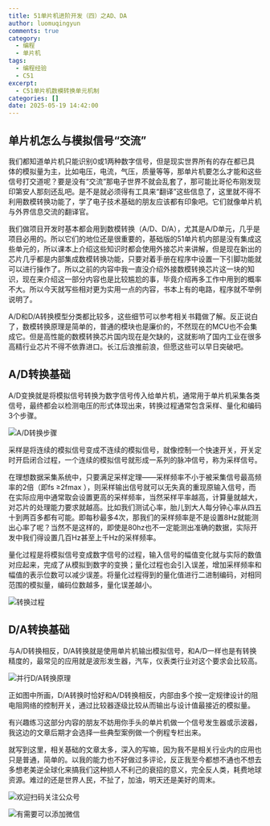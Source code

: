 ```yaml
---
title: 51单片机进阶开发（四）之AD、DA
author: luomuqingyun
comments: true
category:
  - 编程
  - 单片机
tags:
  - 编程经验
  - C51
excerpt:
  - C51单片机数模转换单元机制
categories: []
date: 2025-05-19 14:42:00
---
```

## 单片机怎么与模拟信号“交流”
我们都知道单片机只能识别0或1两种数字信号，但是现实世界所有的存在都已具体的模拟量为主，比如电压，电流，气压，质量等等，那单片机要怎么才能和这些信号打交道呢？要是没有“交流”那电子世界不就会乱套了，那可能比哥伦布刚发现印第安人那刻还乱吧。是不是就必须得有工具来“翻译”这些信息了，这里就不得不利用数模转换功能了，学了电子技术基础的朋友应该都有印象吧。它们就像单片机与外界信息交流的翻译官。

我们做项目开发时基本都会用到数模转换（A/D、D/A），尤其是A/D单元，几乎是项目必用的。所以它们的地位还是很重要的，基础版的51单片机内部是没有集成这些单元的，所以课本上介绍这些知识时都会使用外接芯片来讲解，但是现在新出的芯片几乎都是内部集成数模转换功能，只要对着手册在程序中设置一下引脚功能就可以进行操作了。所以之前的内容中我一直没介绍外接数模转换芯片这一块的知识，现在来介绍这一部分内容也是比较尴尬的事，毕竟介绍再多工作中用到的概率不大。所以今天就写些相对更为实用一点的内容，书本上有的电路，程序就不举例说明了。

A/D和D/A转换模型分类都比较多，这些细节可以参考相关书籍做了解。反正说白了，数模转换原理是简单的，普通的模块也是廉价的，不然现在的MCU也不会集成它。但是高性能的数模转换芯片国内现在是欠缺的，这就影响了国内工业在很多高精行业芯片不得不依靠进口。长江后浪推前浪，但愿这些可以早日突破吧。
## A/D转换基础
A/D变换就是将模拟信号转换为数字信号传入给单片机，通常用于单片机采集各类信号，最终都会以检测电压的形式体现出来，转换过程通常包含采样、量化和编码3个步骤。

![A/D转换步骤](https://files.mdnice.com/user/38598/05ccb752-811f-4ead-a84e-ea94f3c43a1b.png)

采样是将连续的模拟信号变成不连续的模拟信号，就像控制一个快速开关，开关定时开启闭合过程，一个连续的模拟信号就形成一系列的脉冲信号，称为采样信号。

在理想数据采集系统中，只要满足采样定理——采样频率不小于被采集信号最高频率的2倍（即fs ≥2fmax ），则采样输出信号就可以无失真的重现原输入信号，而在实际应用中通常取会设置更高的采样频率，当然采样平率越高，计算量就越大，对芯片的处理能力要求就越高。比如我们测试心率，胎儿到大人每分钟心率从四五十到两百多都有可能。即每秒最多4次，那我们的采样频率是不是设置8Hz就能测出心率了呢？当然不是这样的，即使是80hz也不一定能测出准确的数据，实际开发中我们得设置几百Hz甚至上千Hz的采样频率。

量化过程是将模拟信号变成数字信号的过程，输入信号的幅值变化就与实际的数值对应起来，完成了从模拟到数字的变换；量化过程也会引入误差，增加采样频率和幅值的表示位数可以减少误差。将量化过程得到的量化值进行二进制编码，对相同范围的模拟量，编码位数越多，量化误差越小。

![转换过程](https://files.mdnice.com/user/38598/00b0d6f1-ce45-47b3-9e81-00809d3b9842.png)

## D/A转换基础
与A/D转换相反，D/A转换就是使用单片机输出模拟信号，和A/D一样也是有转换精度的，最常见的应用就是波形发生器，汽车，仪表类行业对这个要求会比较高。

![并行D/A转换原理](https://files.mdnice.com/user/38598/e1e95de8-9d3a-4c7f-b0a9-c34a6b1c4b8a.png)

正如图中所画，D/A转换时恰好和A/D转换相反，内部由多个按一定规律设计的阻电阻网络的控制开关，通过比较器逐级比较从而输出与设计值最接近的模拟量。

有兴趣练习这部分内容的朋友不妨用你手头的单片机做一个信号发生器或示波器，我这边的文章后期才会选择一些典型案例做一个例程专栏出来。

就写到这里，相关基础的文章太多，深入的写嘛，因为我不是相关行业内的应用也只是普通，简单的。以我的能力也不好做过多评论，反正我至今都想不通也不想去多想老美逆全球化来搞我们这种损人不利己的衰招的意义，完全反人类，耗费地球资源。难过的还是世界人民，不扯了，加油，明天还是美好的周末。

![欢迎扫码关注公众号](https://files.mdnice.com/user/38598/1bd2bd7e-7119-488a-96b5-86081258ac33.png)


![有需要可以添加微信](https://files.mdnice.com/user/38598/37e7b97e-a5c7-44d1-9e48-bbe22ab3141d.jpg)